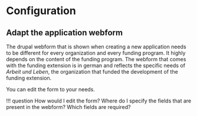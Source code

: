 # Configuration

## Adapt the application webform

The drupal webform that is shown when creating a new application needs to be different for every organization
and every funding program. It highly depends on the content of the funding program. The webform that comes with the
funding extension is in german and reflects the specific needs of _Arbeit und Leben_, the organization that
funded the development of the funding extension.

You can edit the form to your needs.

!!! question
    How would I edit the form? Where do I specify the fields that are present in the webform?
    Which fields are required?


